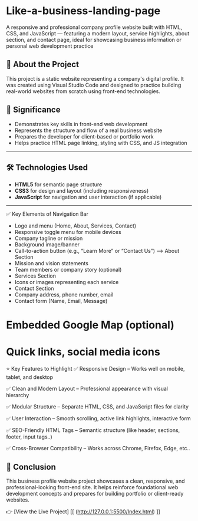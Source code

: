 # Like-a-business-landing-page
A responsive and professional company profile website built with HTML, CSS, and JavaScript — featuring a modern layout, service highlights, about section, and contact page, ideal for showcasing business information or personal web development practice

## 📖 About the Project

This project is a static website representing a company's digital profile. It was created using Visual Studio Code and designed to practice building real-world websites from scratch using front-end technologies.

## 🎯 Significance

- Demonstrates key skills in front-end web development
- Represents the structure and flow of a real business website
- Prepares the developer for client-based or portfolio work
- Helps practice HTML page linking, styling with CSS, and JS integration

---

## 🛠️ Technologies Used

- **HTML5** for semantic page structure
- **CSS3** for design and layout (including responsiveness)
- **JavaScript** for navigation and user interaction (if applicable)

---

✅ Key Elements of Navigation Bar
- Logo and menu (Home, About, Services, Contact)
- Responsive toggle menu for mobile devices
- Company tagline or mission
- Background image/banner
- Call-to-action button (e.g., “Learn More” or “Contact Us”)
--> About Section
- Mission and vision statements
- Team members or company story (optional)
- Services Section
- Icons or images representing each service
- Contact Section
- Company address, phone number, email
- Contact form (Name, Email, Message)

# Embedded Google Map (optional)
# Quick links, social media icons

⭐ Key Features to Highlight
✅ Responsive Design – Works well on mobile, tablet, and desktop

✅ Clean and Modern Layout – Professional appearance with visual hierarchy

✅ Modular Structure – Separate HTML, CSS, and JavaScript files for clarity

✅ User Interaction – Smooth scrolling, active link highlights, interactive form

✅ SEO-Friendly HTML Tags – Semantic structure (like header, sections, footer, input tags..)

✅ Cross-Browser Compatibility – Works across Chrome, Firefox, Edge, etc..


## 📌 Conclusion

  This business profile website project showcases a clean, responsive, and professional-looking front-end site. It helps reinforce foundational web development concepts and prepares for building portfolio or client-ready websites.

  👉 [View the Live Project] [[ (http://127.0.0.1:5500/Index.html) ]]











